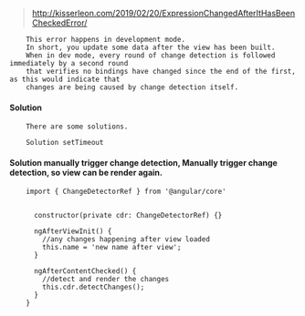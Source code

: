 > http://kisserleon.com/2019/02/20/ExpressionChangedAfterItHasBeenCheckedError/

        This error happens in development mode. 
        In short, you update some data after the view has been built. 
        When in dev mode, every round of change detection is followed immediately by a second round 
        that verifies no bindings have changed since the end of the first, as this would indicate that 
        changes are being caused by change detection itself.


#### Solution
        There are some solutions.

        Solution setTimeout


#### Solution manually trigger change detection, Manually trigger change detection, so view can be render again.

        import { ChangeDetectorRef } from '@angular/core'


          constructor(private cdr: ChangeDetectorRef) {}

          ngAfterViewInit() {
            //any changes happening after view loaded
            this.name = 'new name after view';
          }

          ngAfterContentChecked() {
            //detect and render the changes
            this.cdr.detectChanges();
          }
        }
